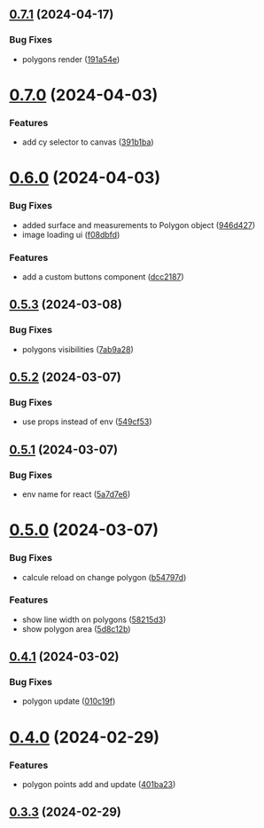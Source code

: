 ## [0.7.1](https://github.com/b-partners/bpartners-annotator-ui/compare/v0.7.0...v0.7.1) (2024-04-17)


### Bug Fixes

* polygons render ([191a54e](https://github.com/b-partners/bpartners-annotator-ui/commit/191a54e07272f5ff9e0775ed8ec3f4979d4a01b4))



# [0.7.0](https://github.com/b-partners/bpartners-annotator-ui/compare/v0.6.0...v0.7.0) (2024-04-03)


### Features

* add cy selector to canvas ([391b1ba](https://github.com/b-partners/bpartners-annotator-ui/commit/391b1ba1c2a76e4c0ceeaf24b8ad0ab57d42060c))



# [0.6.0](https://github.com/b-partners/bpartners-annotator-ui/compare/v0.5.3...v0.6.0) (2024-04-03)


### Bug Fixes

* added surface and measurements to Polygon object ([946d427](https://github.com/b-partners/bpartners-annotator-ui/commit/946d4279c943c386480503e9b744b14349d2d622))
* image loading ui ([f08dbfd](https://github.com/b-partners/bpartners-annotator-ui/commit/f08dbfd225facc2914b3fa7ef0536fe207f60115))


### Features

* add a custom buttons component ([dcc2187](https://github.com/b-partners/bpartners-annotator-ui/commit/dcc2187166b89e8a2eeeef1d4dbeddf67d16b8c2))



## [0.5.3](https://github.com/b-partners/bpartners-annotator-ui/compare/v0.5.2...v0.5.3) (2024-03-08)


### Bug Fixes

* polygons visibilities ([7ab9a28](https://github.com/b-partners/bpartners-annotator-ui/commit/7ab9a280820270b24a7d01aee7e7f5f3970ef939))



## [0.5.2](https://github.com/b-partners/bpartners-annotator-ui/compare/v0.5.1...v0.5.2) (2024-03-07)


### Bug Fixes

* use props instead of env ([549cf53](https://github.com/b-partners/bpartners-annotator-ui/commit/549cf53ec737de9732b12a10d54d42efc8070214))



## [0.5.1](https://github.com/b-partners/bpartners-annotator-ui/compare/v0.5.0...v0.5.1) (2024-03-07)


### Bug Fixes

* env name for react ([5a7d7e6](https://github.com/b-partners/bpartners-annotator-ui/commit/5a7d7e6b832533e7d134df6e381a5ee526e35119))



# [0.5.0](https://github.com/b-partners/bpartners-annotator-ui/compare/v0.4.1...v0.5.0) (2024-03-07)


### Bug Fixes

* calcule reload on change polygon ([b54797d](https://github.com/b-partners/bpartners-annotator-ui/commit/b54797db404073625d5db777237fc2977cd5d64e))


### Features

* show line width on polygons ([58215d3](https://github.com/b-partners/bpartners-annotator-ui/commit/58215d3f745fe71cda5ad9378096747671c14625))
* show polygon area ([5d8c12b](https://github.com/b-partners/bpartners-annotator-ui/commit/5d8c12b8d5d560061f1790635ed23bfe2095f9ea))



## [0.4.1](https://github.com/b-partners/bpartners-annotator-ui/compare/v0.4.0...v0.4.1) (2024-03-02)


### Bug Fixes

* polygon update ([010c19f](https://github.com/b-partners/bpartners-annotator-ui/commit/010c19f75647587b2dd7898b2149d5cf7058c41b))



# [0.4.0](https://github.com/b-partners/bpartners-annotator-ui/compare/v0.3.3...v0.4.0) (2024-02-29)


### Features

* polygon points add and update ([401ba23](https://github.com/b-partners/bpartners-annotator-ui/commit/401ba23a642645d4d14dd0e2a233a7cd917edcdc))



## [0.3.3](https://github.com/b-partners/bpartners-annotator-ui/compare/v0.3.2...v0.3.3) (2024-02-29)



